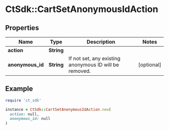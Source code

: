 # CtSdk::CartSetAnonymousIdAction

## Properties

| Name | Type | Description | Notes |
| ---- | ---- | ----------- | ----- |
| **action** | **String** |  |  |
| **anonymous_id** | **String** | If not set, any existing anonymous ID will be removed. | [optional] |

## Example

```ruby
require 'ct_sdk'

instance = CtSdk::CartSetAnonymousIdAction.new(
  action: null,
  anonymous_id: null
)
```

